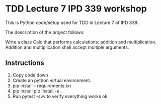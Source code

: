 # TDD Lecture 7 IPD 339 workshop

This is Python code/setup used for TDD in Lecture 7 of IPD 339.

The description of the project follows:

Write a class Calc that performs calculations: addition and multiplication. 
Addition and multiplication shall accept multiple arguments.

## Instructions

1. Copy code down
2. Create an python virtual environment.
3. pip install - requirements.txt
4. pip install pip install -e . 
5. Run pytest -svv to verify everything works ok
